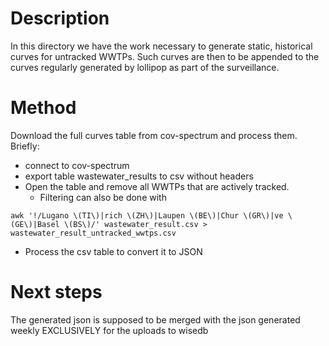 # Description
In this directory we have the work necessary to generate static, historical curves for untracked WWTPs. Such curves are then to be appended to the curves regularly generated by lollipop as part of the surveillance. 

# Method
Download the full curves table from cov-spectrum and process them. Briefly:
- connect to cov-spectrum
- export table wastewater_results to csv without headers
- Open the table and remove all WWTPs that are actively tracked.
   - Filtering can also be done with
```
awk '!/Lugano \(TI\)|rich \(ZH\)|Laupen \(BE\)|Chur \(GR\)|ve \(GE\)|Basel \(BS\)/' wastewater_result.csv > wastewater_result_untracked_wwtps.csv
```
- Process the csv table to convert it to JSON

# Next steps
The generated json is supposed to be merged with the json generated weekly EXCLUSIVELY for the uploads to wisedb
